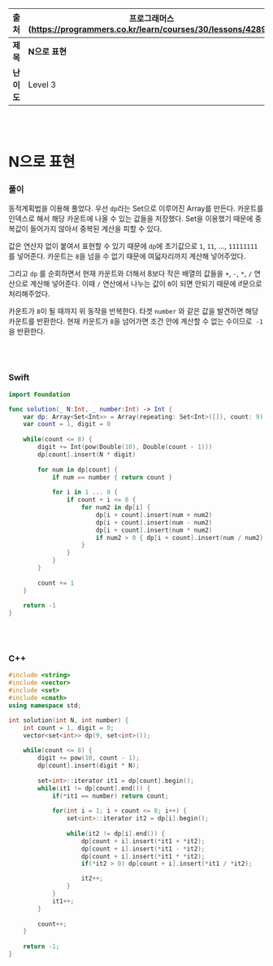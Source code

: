 |    출처    | 프로그래머스 (https://programmers.co.kr/learn/courses/30/lessons/42895) |
| :--------: | ------------------------------------------------------------ |
|  **제목**  | **N으로 표현**                                               |
| **난이도** | Level 3                                                      |

<br /><br />

# N으로 표현

### 풀이

동적계획법을 이용해 풀었다. 우선 `dp`라는 Set으로 이루어진 Array를 만든다. 카운트를 인덱스로 해서 해당 카운트에 나올 수 있는 값들을 저장했다. Set을 이용했기 때문에 중복값이 들어가지 않아서 중복된 계산을 피할 수 있다.

값은 연산자 없이 붙여서 표현할 수 있기 때문에 `dp`에 초기값으로 `1`, `11`, ..., `11111111` 를 넣어준다. 카운트는 `8`을 넘을 수 없기 때문에 여덟자리까지 계산해 넣어주었다.

그리고 `dp` 를 순회하면서 현재 카운트와 더해서 8보다 작은 배열의 값들을 `+`, `-`, `*`, `/` 연산으로 계산해 넣어준다. 이때 `/` 연산에서 나누는 값이 `0`이 되면 안되기 때문에 if문으로 처리해주었다.

카운트가 `8`이 될 때까지 위 동작을 반복한다. 타겟 `number` 와 같은 값을 발견하면 해당 카운트를 반환한다. 현재 카운트가 `8`을 넘어가면 조건 안에 계산할 수 없는 수이므로` -1`을 반환한다.

<br /><br />

### Swift

```swift
import Foundation

func solution(_ N:Int, _ number:Int) -> Int {
    var dp: Array<Set<Int>> = Array(repeating: Set<Int>([]), count: 9)
    var count = 1, digit = 0
    
    while(count <= 8) {
        digit += Int(pow(Double(10), Double(count - 1)))
        dp[count].insert(N * digit)
        
        for num in dp[count] {
            if num == number { return count }
            
            for i in 1 ... 8 {
                if count + i <= 8 {
                    for num2 in dp[i] {
                        dp[i + count].insert(num + num2)
                        dp[i + count].insert(num - num2)
                        dp[i + count].insert(num * num2)
                        if num2 > 0 { dp[i + count].insert(num / num2) }
                    }
                }
            }
        }
        
        count += 1
    }
    
    return -1
}
```

<br />

<br />

### C++

```c++
#include <string>
#include <vector>
#include <set>
#include <cmath>
using namespace std;

int solution(int N, int number) {
    int count = 1, digit = 0;
    vector<set<int>> dp(9, set<int>());
    
    while(count <= 8) {
        digit += pow(10, count - 1);
        dp[count].insert(digit * N);
        
        set<int>::iterator it1 = dp[count].begin();
        while(it1 != dp[count].end()) {
            if(*it1 == number) return count;
            
            for(int i = 1; i + count <= 8; i++) {
                set<int>::iterator it2 = dp[i].begin();
                
                while(it2 != dp[i].end()) {
                    dp[count + i].insert(*it1 + *it2);
                    dp[count + i].insert(*it1 - *it2);
                    dp[count + i].insert(*it1 * *it2);
                    if(*it2 > 0) dp[count + i].insert(*it1 / *it2);

                    it2++;
                }
            }
            it1++;
        }
        
        count++;
    }
    
    return -1;
}
```

